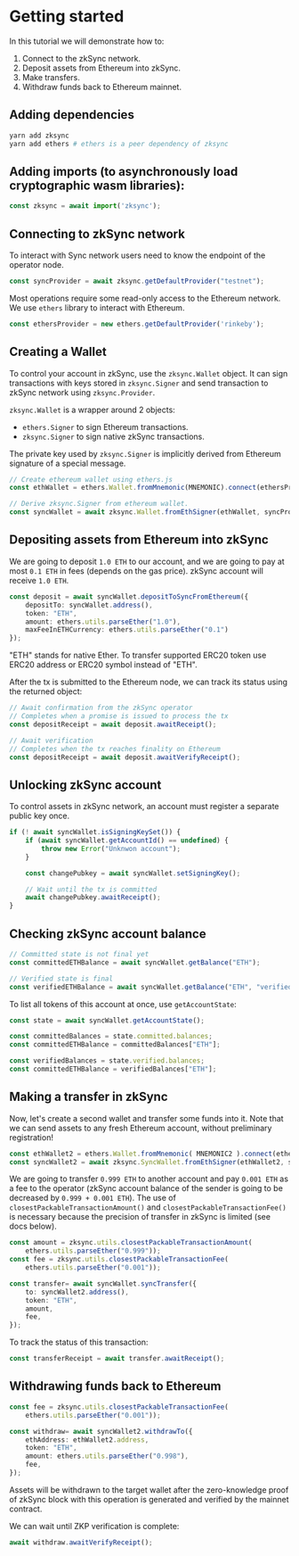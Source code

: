 # Getting started

In this tutorial we will demonstrate how to:

1. Connect to the zkSync network.
1. Deposit assets from Ethereum into zkSync.
1. Make transfers.
1. Withdraw funds back to Ethereum mainnet.

## Adding dependencies

```bash
yarn add zksync
yarn add ethers # ethers is a peer dependency of zksync
```

## Adding imports (to asynchronously load cryptographic wasm libraries):

```js
const zksync = await import('zksync');
```

## Connecting to zkSync network

To interact with Sync network users need to know the endpoint of the operator node.

```typescript
const syncProvider = await zksync.getDefaultProvider("testnet");
```

Most operations require some read-only access to the Ethereum network. We use `ethers` library to interact with Ethereum. 

```typescript
const ethersProvider = new ethers.getDefaultProvider('rinkeby');
```

## Creating a Wallet

To control your account in zkSync, use the `zksync.Wallet` object. It can sign transactions with keys stored in `zksync.Signer` and send transaction to zkSync network using `zksync.Provider`.

`zksync.Wallet` is a wrapper around 2 objects:

- `ethers.Signer` to sign Ethereum transactions.
- `zksync.Signer` to sign native zkSync transactions.

The private key used by `zksync.Signer` is implicitly derived from Ethereum signature of a special message.

```typescript
// Create ethereum wallet using ethers.js
const ethWallet = ethers.Wallet.fromMnemonic(MNEMONIC).connect(ethersProvider);

// Derive zksync.Signer from ethereum wallet.
const syncWallet = await zksync.Wallet.fromEthSigner(ethWallet, syncProvider);
```

## Depositing assets from Ethereum into zkSync

We are going to deposit `1.0 ETH` to our account, and we are going to pay at most `0.1 ETH` in fees (depends on the gas price). 
zkSync account will receive `1.0 ETH`.

```typescript
const deposit = await syncWallet.depositToSyncFromEthereum({
    depositTo: syncWallet.address(),
    token: "ETH",
    amount: ethers.utils.parseEther("1.0"),
    maxFeeInETHCurrency: ethers.utils.parseEther("0.1")
});
```

"ETH" stands for native Ether. To transfer supported ERC20 token use ERC20 address or ERC20 symbol instead of "ETH".

After the tx is submitted to the Ethereum node, we can track its status using the returned object:

```typescript
// Await confirmation from the zkSync operator
// Completes when a promise is issued to process the tx
const depositReceipt = await deposit.awaitReceipt();

// Await verification
// Completes when the tx reaches finality on Ethereum
const depositReceipt = await deposit.awaitVerifyReceipt();
```

## Unlocking zkSync account

To control assets in zkSync network, an account must register a separate public key once.

```typescript
if (! await syncWallet.isSigningKeySet()) {
    if (await syncWallet.getAccountId() == undefined) {
        throw new Error("Unknwon account");
    } 

    const changePubkey = await syncWallet.setSigningKey();

    // Wait until the tx is committed
    await changePubkey.awaitReceipt();
}
```

## Checking zkSync account balance

```typescript
// Committed state is not final yet
const committedETHBalance = await syncWallet.getBalance("ETH");

// Verified state is final
const verifiedETHBalance = await syncWallet.getBalance("ETH", "verified");
```

To list all tokens of this account at once, use `getAccountState`:

```typescript
const state = await syncWallet.getAccountState();

const committedBalances = state.committed.balances;
const committedETHBalance = committedBalances["ETH"];

const verifiedBalances = state.verified.balances;
const committedETHBalance = verifiedBalances["ETH"];
```

## Making a transfer in zkSync

Now, let's create a second wallet and transfer some funds into it. Note that we can send assets to any fresh Ethereum account, without preliminary registration!

```typescript
const ethWallet2 = ethers.Wallet.fromMnemonic( MNEMONIC2 ).connect(ethersProvider);
const syncWallet2 = await zksync.SyncWallet.fromEthSigner(ethWallet2, syncProvider);
```

We are going to transfer `0.999 ETH` to another account and pay `0.001 ETH` as a fee to the operator (zkSync account balance of the sender is going to be decreased by `0.999 + 0.001 ETH`). The use of `closestPackableTransactionAmount()` and `closestPackableTransactionFee()` is necessary because the precision of transfer in zkSync is limited (see docs below).

```typescript
const amount = zksync.utils.closestPackableTransactionAmount(
    ethers.utils.parseEther("0.999")); 
const fee = zksync.utils.closestPackableTransactionFee(
    ethers.utils.parseEther("0.001")); 

const transfer= await syncWallet.syncTransfer({
    to: syncWallet2.address(),
    token: "ETH",
    amount,
    fee,
});
```

To track the status of this transaction:

```typescript
const transferReceipt = await transfer.awaitReceipt();
```

## Withdrawing funds back to Ethereum

```typescript
const fee = zksync.utils.closestPackableTransactionFee(
    ethers.utils.parseEther("0.001")); 

const withdraw= await syncWallet2.withdrawTo({
    ethAddress: ethWallet2.address,
    token: "ETH",
    amount: ethers.utils.parseEther("0.998"),
    fee,
});
```

Assets will be withdrawn to the target wallet after the zero-knowledge proof of zkSync block with this operation is generated and verified by the mainnet contract.

We can wait until ZKP verification is complete:

```typescript
await withdraw.awaitVerifyReceipt();
```